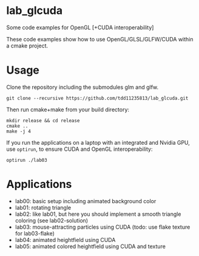 # lab_glcuda
Some code examples for OpenGL [+CUDA interoperability]

These code examples show how to use OpenGL/GLSL/GLFW/CUDA within a cmake project.

# Usage
Clone the repository including the submodules glm and glfw.
```
git clone --recursive https://github.com/tdd11235813/lab_glcuda.git
```
Then run cmake+make from your build directory:
```
mkdir release && cd release
cmake ..
make -j 4
```
If you run the applications on a laptop with an integrated and Nvidia GPU, use `optirun`, to ensure CUDA and OpenGL interoperability:
```
optirun ./lab03
```

# Applications
- lab00: basic setup including animated background color
- lab01: rotating triangle
- lab02: like lab01, but here you should implement a smooth triangle coloring (see lab02-solution)
- lab03: mouse-attracting particles using CUDA (todo: use flake texture for lab03-flake)
- lab04: animated heightfield using CUDA
- lab05: animated colored heightfield using CUDA and texture

